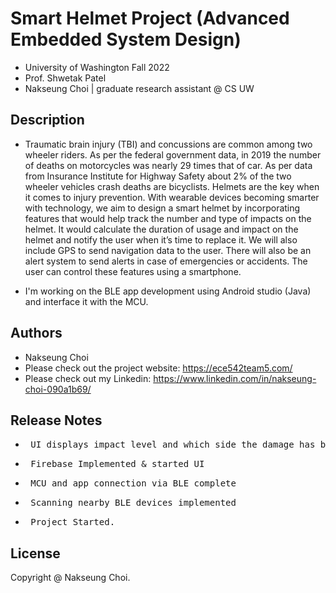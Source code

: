 # Smart Helmet Project (Advanced Embedded System Design)

* University of Washington Fall 2022 
* Prof. Shwetak Patel
* Nakseung Choi | graduate research assistant @ CS UW 

## Description

* Traumatic brain injury (TBI) and concussions are common among two wheeler riders. As per the federal government data, in 2019 the number of deaths on motorcycles was nearly 29 times that of car. As per data from Insurance Institute for Highway Safety about 2% of the two wheeler vehicles crash deaths are bicyclists. Helmets are the key when it comes to injury prevention. With wearable devices becoming smarter with technology, we aim to design a smart helmet by incorporating features that would help track the number and type of impacts on the helmet. It would calculate the duration of usage and impact on the helmet and notify the user when it’s time to replace it. We will also include GPS to send navigation data to the user. There will also be an alert system to send alerts in case of emergencies or accidents. The user can control these features using a smartphone.

* I'm working on the BLE app development using Android studio (Java) and interface it with the MCU. 

## Authors

- Nakseung Choi
- Please check out the project website: https://ece542team5.com/
- Please check out my Linkedin: https://www.linkedin.com/in/nakseung-choi-090a1b69/

## Release Notes

* <pre> UI displays impact level and which side the damage has been taken                     11-22-2022</pre>
* <pre> Firebase Implemented & started UI                                                     11-07-2022</pre>
* <pre> MCU and app connection via BLE complete                                               10-26-2022</pre>
* <pre> Scanning nearby BLE devices implemented                                               10-15-2022</pre>
* <pre> Project Started.                                                                      09-27-2022</pre>

## License

Copyright @ Nakseung Choi.
